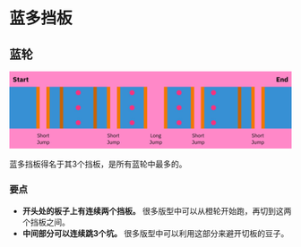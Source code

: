 # 蓝多挡板

## 蓝轮

![蓝多挡板](../images/rolls/pillar-trench-blue-annotated.jpg)

蓝多挡板得名于其3个挡板，是所有蓝轮中最多的。

### 要点

* **开头处的板子上有连续两个挡板。** 很多版型中可以从橙轮开始跑，再切到这两个挡板之间。
* **中间部分可以连续跳3个坑。** 很多版型中可以利用这部分来避开切板的豆子。
